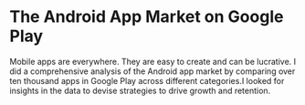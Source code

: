 # The Android App Market on Google Play
Mobile apps are everywhere. They are easy to create and can be lucrative. I did a comprehensive analysis of the Android app market by comparing over ten thousand apps in Google Play across different categories.I looked for insights in the data to devise strategies to drive growth and retention.
